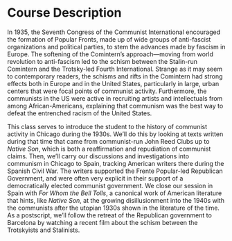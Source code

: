Course Description
==================

In 1935, the Seventh Congress of the Communist International encouraged the formation of Popular Fronts, made up of wide groups of anti-fascist organizations and political parties, to stem the advances made by fascism in Europe. The softening of the Comintern’s approach—moving from world revolution to anti-fascism led to the schism between the Stalin-run Comintern and the Trotsky-led Fourth International. Strange as it may seem to contemporary readers, the schisms and rifts in the Comintern had strong effects both in Europe and in the United States, particularly in large, urban centers that were focal points of communist activity. Furthermore, the communists in the US were active in recruiting artists and intellectuals from among African-Americans, explaining that communism was the best way to defeat the entrenched racism of the United States.

This class serves to introduce the student to the history of communist activity in Chicago during the 1930s. We’ll do this by looking at texts written during that time that came from communist-run John Reed Clubs up to *Native Son*, which is both a reaffirmation and repudiation of communist claims. Then, we’ll carry our discussions and investigations into communism in Chicago to Spain, tracking American writers there during the Spanish Civil War. The writers supported the Frente Popular-led Republican Government, and were often very explicit in their support of a democratically elected communist government. We close our session in Spain with *For Whom the Bell Tolls*, a canonical work of American literature that hints, like *Native Son*, at the growing disillusionment into the 1940s with the communists after the utopian 1930s shown in the literature of the time. As a postscript, we’ll follow the retreat of the Republican government to Barcelona by watching a recent film about the schism between the Trotskyists and Stalinists.
